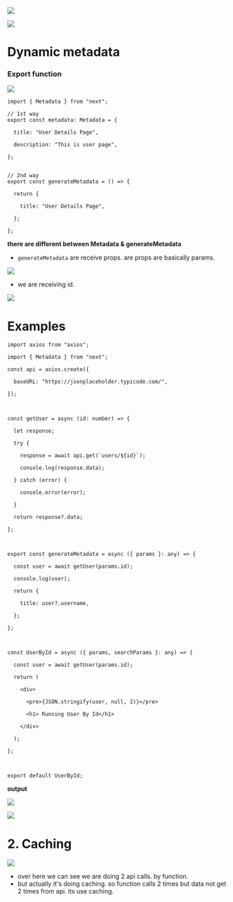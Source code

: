 
![](https://i.imgur.com/wO6Dddt.png)


![](https://i.imgur.com/VLJHQgi.png)


# Dynamic metadata

### Export function


![](https://i.imgur.com/xSss59K.png)


```tsx
import { Metadata } from "next";

// 1st way
export const metadata: Metadata = {

  title: "User Details Page",

  description: "This is user page",

};

  
// 2nd way
export const generateMetadata = () => {

  return {

    title: "User Details Page",

  };

};
```



**there are different between  Metadata & generateMetadata**

- `generateMetadata` are receive props. are props are basically params.

![](https://i.imgur.com/Gaql3bi.png)


- we are receiving id.

![](https://i.imgur.com/8rCJ8Rq.png)


# Examples

```tsx
import axios from "axios";

import { Metadata } from "next";

const api = axios.create({

  baseURL: "https://jsonplaceholder.typicode.com/",

});

  

const getUser = async (id: number) => {

  let response;

  try {

    response = await api.get(`users/${id}`);

    console.log(response.data);

  } catch (error) {

    console.error(error);

  }

  return response?.data;

};

  

export const generateMetadata = async ({ params }: any) => {

  const user = await getUser(params.id);

  console.log(user);

  return {

    title: user?.username,

  };

};

  

const UserById = async ({ params, searchParams }: any) => {

  const user = await getUser(params.id);

  return (

    <div>

      <pre>{JSON.stringify(user, null, 2)}</pre>

      <h1> Running User By Id</h1>

    </div>

  );

};

  

export default UserById;
```

**output**

![](https://i.imgur.com/AhdfhV3.png)


![](https://i.imgur.com/4jMdEg2.png)



# 2.  Caching

![](https://i.imgur.com/Uj6kg5h.png)



- over here we can see we are doing 2 api calls. by function.
- but actually it's doing caching. so function calls 2 times but data not get 2 times from api. its use caching. 



